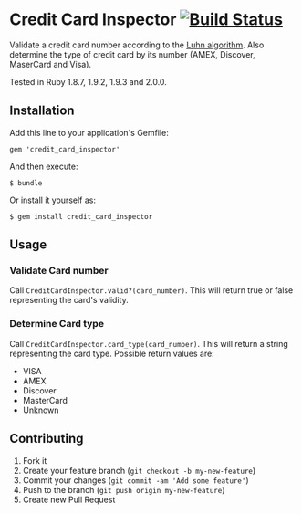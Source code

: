 # Credit Card Inspector [![Build Status](https://secure.travis-ci.org/slorek/credit_card_inspector.png)](https://secure.travis-ci.org/slorek/credit_card_inspector.png)

Validate a credit card number according to the [Luhn algorithm](http://en.wikipedia.org/wiki/Luhn_algorithm). Also determine the type of credit card by its number (AMEX, Discover, MaserCard and Visa).

Tested in Ruby 1.8.7, 1.9.2, 1.9.3 and 2.0.0.

## Installation

Add this line to your application's Gemfile:

    gem 'credit_card_inspector'

And then execute:

    $ bundle

Or install it yourself as:

    $ gem install credit_card_inspector

## Usage

### Validate Card number

Call `CreditCardInspector.valid?(card_number)`. This will return true or false representing the card's validity.

### Determine Card type

Call `CreditCardInspector.card_type(card_number)`. This will return a string representing the card type. Possible return values are:

- VISA
- AMEX
- Discover
- MasterCard
- Unknown

## Contributing

1. Fork it
2. Create your feature branch (`git checkout -b my-new-feature`)
3. Commit your changes (`git commit -am 'Add some feature'`)
4. Push to the branch (`git push origin my-new-feature`)
5. Create new Pull Request
